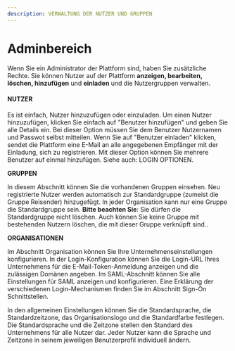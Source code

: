 ```yaml
---
description: VERWALTUNG DER NUTZER UND GRUPPEN
---
```


# Adminbereich

Wenn Sie ein Administrator der Plattform sind, haben Sie zusätzliche Rechte. Sie können Nutzer auf der Plattform **anzeigen, bearbeiten, löschen, hinzufügen** und **einladen** und die Nutzergruppen verwalten. 

#### NUTZER 

Es ist einfach, Nutzer hinzuzufügen oder einzuladen. Um einen Nutzer hinzuzufügen, klicken Sie einfach auf "Benutzer hinzufügen" und geben Sie alle Details ein. Bei dieser Option müssen Sie dem Benutzer Nutzernamen und Passwot selbst mitteilen. Wenn Sie auf "Benutzer einladen" klicken, sendet die Plattform eine E-Mail an alle angegebenen Empfänger mit der Einladung, sich zu registrieren. Mit dieser Option können Sie mehrere Benutzer auf einmal hinzufügen. Siehe auch: LOGIN OPTIONEN. 

**GRUPPEN**

In diesem Abschnitt können Sie die vorhandenen Gruppen einsehen. Neu registrierte Nutzer werden automatisch zur Standardgruppe \(zumeist die Gruppe Reisender\) hinzugefügt. In jeder Organisation kann nur eine Gruppe die Standardgruppe sein. **Bitte beachten Sie**: Sie dürfen die Standardgruppe nicht löschen. Auch können Sie keine Gruppe mit bestehenden Nutzern löschen, die mit dieser Gruppe verknüpft sind.. 

**ORGANISATIONEN**

Im Abschnitt Organisation können Sie Ihre Unternehmenseinstellungen konfigurieren. In der Login-Konfiguration können Sie die Login-URL Ihres Unternehmens für die E-Mail-Token-Anmeldung anzeigen und die zulässigen Domänen angeben. Im SAML-Abschnitt können Sie alle Einstellungen für SAML anzeigen und konfigurieren. Eine Erklärung der verschiedenen Login-Mechanismen finden Sie im Abschnitt Sign-On Schnittstellen.

In den allgemeinen Einstellungen können Sie die Standardsprache, die Standardzeitzone, das Organisationslogo und die Standardfarbe festlegen. Die Standardsprache und die Zeitzone stellen den Standard des Unternehmens für alle Nutzer dar. Jeder Nutzer kann die Sprache und Zeitzone in seinem jeweiligen Benutzerprofil individuell ändern.

